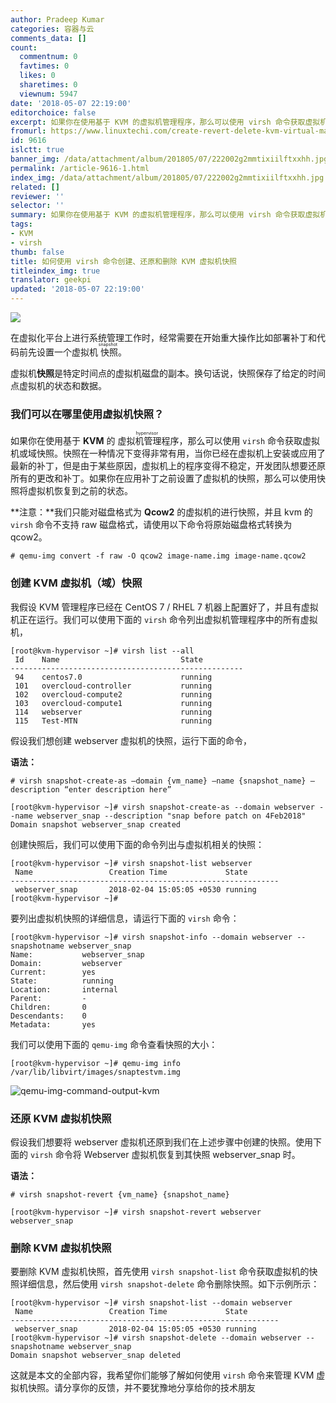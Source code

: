```yaml
---
author: Pradeep Kumar
categories: 容器与云
comments_data: []
count:
  commentnum: 0
  favtimes: 0
  likes: 0
  sharetimes: 0
  viewnum: 5947
date: '2018-05-07 22:19:00'
editorchoice: false
excerpt: 如果你在使用基于 KVM 的虚拟机管理程序，那么可以使用 virsh 命令获取虚拟机或域快照。
fromurl: https://www.linuxtechi.com/create-revert-delete-kvm-virtual-machine-snapshot-virsh-command/
id: 9616
islctt: true
banner_img: /data/attachment/album/201805/07/222002g2mmtixiilftxxhh.jpg
permalink: /article-9616-1.html
index_img: /data/attachment/album/201805/07/222002g2mmtixiilftxxhh.jpg.thumb.jpg
related: []
reviewer: ''
selector: ''
summary: 如果你在使用基于 KVM 的虚拟机管理程序，那么可以使用 virsh 命令获取虚拟机或域快照。
tags:
- KVM
- virsh
thumb: false
title: 如何使用 virsh 命令创建、还原和删除 KVM 虚拟机快照
titleindex_img: true
translator: geekpi
updated: '2018-05-07 22:19:00'
---
```


![](/data/attachment/album/201805/07/222002g2mmtixiilftxxhh.jpg)


在虚拟化平台上进行系统管理工作时，经常需要在开始重大操作比如部署补丁和代码前先设置一个虚拟机<ruby> 快照 <rt>  snapshot </rt></ruby>。


虚拟机**快照**是特定时间点的虚拟机磁盘的副本。换句话说，快照保存了给定的时间点虚拟机的状态和数据。


### 我们可以在哪里使用虚拟机快照？


如果你在使用基于 **KVM** 的<ruby> 虚拟机管理程序 <rp>  （ </rp> <rt>  hypervisor </rt> <rp>  ） </rp></ruby>，那么可以使用 `virsh` 命令获取虚拟机或域快照。快照在一种情况下变得非常有用，当你已经在虚拟机上安装或应用了最新的补丁，但是由于某些原因，虚拟机上的程序变得不稳定，开发团队想要还原所有的更改和补丁。如果你在应用补丁之前设置了虚拟机的快照，那么可以使用快照将虚拟机恢复到之前的状态。


**注意：**我们只能对磁盘格式为 **Qcow2** 的虚拟机的进行快照，并且 kvm 的 `virsh` 命令不支持 raw 磁盘格式，请使用以下命令将原始磁盘格式转换为 qcow2。



```
# qemu-img convert -f raw -O qcow2 image-name.img image-name.qcow2

```

### 创建 KVM 虚拟机（域）快照


我假设 KVM 管理程序已经在 CentOS 7 / RHEL 7 机器上配置好了，并且有虚拟机正在运行。我们可以使用下面的 `virsh` 命令列出虚拟机管理程序中的所有虚拟机，



```
[root@kvm-hypervisor ~]# virsh list --all
 Id    Name                           State
----------------------------------------------------
 94    centos7.0                      running
 101   overcloud-controller           running
 102   overcloud-compute2             running
 103   overcloud-compute1             running
 114   webserver                      running
 115   Test-MTN                       running

```

假设我们想创建 webserver 虚拟机的快照，运行下面的命令，


**语法：**



```
# virsh snapshot-create-as –domain {vm_name} –name {snapshot_name} –description “enter description here”

```


```
[root@kvm-hypervisor ~]# virsh snapshot-create-as --domain webserver --name webserver_snap --description "snap before patch on 4Feb2018"
Domain snapshot webserver_snap created

```

创建快照后，我们可以使用下面的命令列出与虚拟机相关的快照：



```
[root@kvm-hypervisor ~]# virsh snapshot-list webserver
 Name                 Creation Time             State
------------------------------------------------------------
 webserver_snap       2018-02-04 15:05:05 +0530 running
[root@kvm-hypervisor ~]#

```

要列出虚拟机快照的详细信息，请运行下面的 `virsh` 命令：



```
[root@kvm-hypervisor ~]# virsh snapshot-info --domain webserver --snapshotname webserver_snap
Name:           webserver_snap
Domain:         webserver
Current:        yes
State:          running
Location:       internal
Parent:         -
Children:       0
Descendants:    0
Metadata:       yes

```

我们可以使用下面的 `qemu-img` 命令查看快照的大小：



```
[root@kvm-hypervisor ~]# qemu-img info /var/lib/libvirt/images/snaptestvm.img

```

![qemu-img-command-output-kvm](/data/attachment/album/201805/07/221938zeb4l14vctecl70o.jpg)


### 还原 KVM 虚拟机快照


假设我们想要将 webserver 虚拟机还原到我们在上述步骤中创建的快照。使用下面的 `virsh` 命令将 Webserver 虚拟机恢复到其快照 webserver\_snap 时。


**语法：**



```
# virsh snapshot-revert {vm_name} {snapshot_name}

```


```
[root@kvm-hypervisor ~]# virsh snapshot-revert webserver webserver_snap

```

### 删除 KVM 虚拟机快照


要删除 KVM 虚拟机快照，首先使用 `virsh snapshot-list` 命令获取虚拟机的快照详细信息，然后使用 `virsh snapshot-delete` 命令删除快照。如下示例所示：



```
[root@kvm-hypervisor ~]# virsh snapshot-list --domain webserver
 Name                 Creation Time             State
------------------------------------------------------------
 webserver_snap       2018-02-04 15:05:05 +0530 running
[root@kvm-hypervisor ~]# virsh snapshot-delete --domain webserver --snapshotname webserver_snap
Domain snapshot webserver_snap deleted

```

这就是本文的全部内容，我希望你们能够了解如何使用 `virsh` 命令来管理 KVM 虚拟机快照。请分享你的反馈，并不要犹豫地分享给你的技术朋友